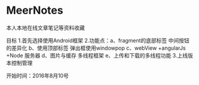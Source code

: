 # MeerNotes
本人本地在线文章笔记等资料收藏


目标
1.首先选择使用Android框架
2.功能点：a、fragment的底部标签    中间按钮的差异化
          b、使用顶部标签    弹出框使用windowpop
          c、webView +angularJs   +Node 服务器
          d、图片与缓存  多线程框架
          e、上传和下载的多线程功能
3.上线版本控制管理

开始时间：2016年8月10号


